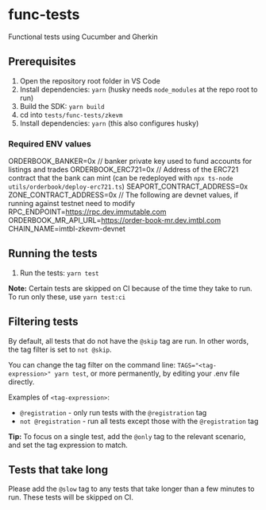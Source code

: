 # func-tests

Functional tests using Cucumber and Gherkin

## Prerequisites

1. Open the repository root folder in VS Code
2. Install dependencies: `yarn` (husky needs `node_modules` at the repo root to run)
3. Build the SDK: `yarn build`
4. cd into `tests/func-tests/zkevm` 
5. Install dependencies: `yarn` (this also configures husky)

### Required ENV values

ORDERBOOK_BANKER=0x // banker private key used to fund accounts for listings and trades
ORDERBOOK_ERC721=0x // Address of the ERC721 contract that the bank can mint (can be redeployed with `npx ts-node utils/orderbook/deploy-erc721.ts`)
SEAPORT_CONTRACT_ADDRESS=0x
ZONE_CONTRACT_ADDRESS=0x
// The following are devnet values, if running against testnet need to modify
RPC_ENDPOINT=https://rpc.dev.immutable.com
ORDERBOOK_MR_API_URL=https://order-book-mr.dev.imtbl.com
CHAIN_NAME=imtbl-zkevm-devnet

## Running the tests

1. Run the tests: `yarn test`

**Note:** Certain tests are skipped on CI because of the time they take to run. To run only these, use `yarn test:ci`

## Filtering tests

By default, all tests that do not have the `@skip` tag are run. In other words, the tag filter is set to `not @skip`. 

You can change the tag filter on the command line: `TAGS="<tag-expression>" yarn test`, or more permanently, by editing your .env file directly.

Examples of `<tag-expression>`:

* `@registration` - only run tests with the `@registration` tag
* `not @registration` - run all tests except those with the `@registration` tag

**Tip:** To focus on a single test, add the `@only` tag to the relevant scenario, and set the tag expression to match.

## Tests that take long

Please add the `@slow` tag to any tests that take longer than a few minutes to run. These tests will be skipped on CI.
